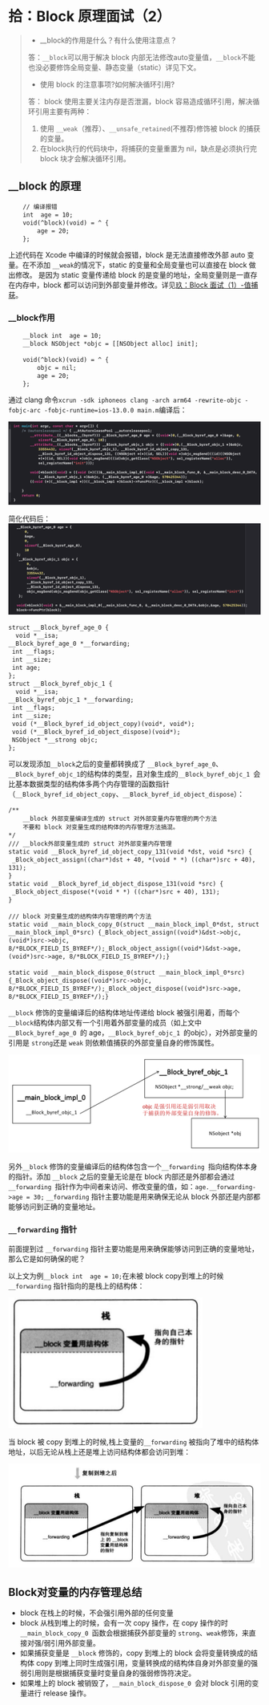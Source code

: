 # 拾：Block 原理面试（2）

> - __block的作用是什么？有什么使用注意点？
> 
> 答：`__block`可以用于解决 block 内部无法修改auto变量值，`__block`不能也没必要修饰全局变量、静态变量（static）详见下文。
> 
> - 使用 block 的注意事项?如何解决循环引用?
> 
> 答： block 使用主要关注内存是否泄漏，block 容易造成循环引用，解决循环引用主要有两种：
>
>  1. 使用 `__weak`（推荐）、`__unsafe_retained`(不推荐)修饰被 block 的捕获的变量。
> 2. 在block执行的代码块中，将捕获的变量重置为 nil，缺点是必须执行完 block 块才会解决循环引用。



## __block 的原理

```	
	// 编译报错
	int  age = 10;
	void(^block)(void) = ^ {
		age = 20;
	};

```

上述代码在 Xcode 中编译的时候就会报错，block 是无法直接修改外部 auto 变量。在不添加 `__weak`的情况下，static 的变量和全局变量也可以直接在 block 做出修改。
是因为 static 变量传递给 block 的是变量的地址，全局变量则是一直存在内存中，block 都可以访问到外部变量并修改。详见[玖：Block 面试（1）-值捕获](https://github.com/PhoenixiOSer/iOSLearning/blob/master/%E7%94%B1%E9%9D%A2%E8%AF%95%E9%A2%98%E6%9D%A5%E4%BA%86%E8%A7%A3iOS%E5%BA%95%E5%B1%82%E5%8E%9F%E7%90%86/%E7%8E%96%EF%BC%9ABlock%20%E5%8E%9F%E7%90%86%E9%9D%A2%E8%AF%95%EF%BC%881%EF%BC%89.md)。


### __block作用

```
	__block int  age = 10;
	__block NSObject *objc = [[NSObject alloc] init];
	
	void(^block)(void) = ^ {
		objc = nil;
		age = 20;
	};
```

通过 clang 命令`xcrun -sdk iphoneos clang -arch arm64 -rewrite-objc -fobjc-arc -fobjc-runtime=ios-13.0.0 main.m`编译后：

![](https://github.com/PhoenixiOSer/iOSLearning/blob/master/Assets/%E7%94%B1%E9%9D%A2%E8%AF%95%E9%A2%98%E6%9D%A5%E4%BA%86%E8%A7%A3iOS%E5%BA%95%E5%B1%82%E5%8E%9F%E7%90%86/__block.png?raw=true)

简化代码后：
![](https://github.com/PhoenixiOSer/iOSLearning/blob/master/Assets/%E7%94%B1%E9%9D%A2%E8%AF%95%E9%A2%98%E6%9D%A5%E4%BA%86%E8%A7%A3iOS%E5%BA%95%E5%B1%82%E5%8E%9F%E7%90%86/__block_simple.png?raw=true)

```
struct __Block_byref_age_0 {
  void *__isa;
__Block_byref_age_0 *__forwarding;
 int __flags;
 int __size;
 int age;
};
struct __Block_byref_objc_1 {
  void *__isa;
__Block_byref_objc_1 *__forwarding;
 int __flags;
 int __size;
 void (*__Block_byref_id_object_copy)(void*, void*);
 void (*__Block_byref_id_object_dispose)(void*);
 NSObject *__strong objc;
};
```

可以发现添加`__block`之后的变量都转换成了 `__Block_byref_age_0`、`__Block_byref_objc_1`的结构体的类型，且对象生成的`__Block_byref_objc_1 `会比基本数据类型的结构体多两个内存管理的函数指针（`__Block_byref_id_object_copy`、`__Block_byref_id_object_dispose`）：

```
/**
	__block 外部变量编译生成的 struct 对外部变量内存管理的两个方法
	不要和 block 对变量生成的结构体的内存管理方法搞混。
*/
/// __block外部变量生成的 struct 对外部变量内存管理
static void __Block_byref_id_object_copy_131(void *dst, void *src) {
 _Block_object_assign((char*)dst + 40, *(void * *) ((char*)src + 40), 131);
}
static void __Block_byref_id_object_dispose_131(void *src) {
 _Block_object_dispose(*(void * *) ((char*)src + 40), 131);
}

/// block 对变量生成的结构体内存管理的两个方法
static void __main_block_copy_0(struct __main_block_impl_0*dst, struct __main_block_impl_0*src) {_Block_object_assign((void*)&dst->objc, (void*)src->objc, 8/*BLOCK_FIELD_IS_BYREF*/);_Block_object_assign((void*)&dst->age, (void*)src->age, 8/*BLOCK_FIELD_IS_BYREF*/);}

static void __main_block_dispose_0(struct __main_block_impl_0*src) {_Block_object_dispose((void*)src->objc, 8/*BLOCK_FIELD_IS_BYREF*/);_Block_object_dispose((void*)src->age, 8/*BLOCK_FIELD_IS_BYREF*/);}

```


`__block` 修饰的变量编译后的结构体地址传递给 block 被强引用着，而每个`__block`结构体内部又有一个引用着外部变量的成员（如上文中`__Block_byref_age_0 `的 age，`__Block_byref_objc_1 `的objc），对外部变量的引用是 `strong`还是 `weak` 则依赖值捕获的外部变量自身的修饰属性。

![](https://github.com/PhoenixiOSer/iOSLearning/blob/master/Assets/%E7%94%B1%E9%9D%A2%E8%AF%95%E9%A2%98%E6%9D%A5%E4%BA%86%E8%A7%A3iOS%E5%BA%95%E5%B1%82%E5%8E%9F%E7%90%86/__block_reference.png?raw=true)


另外`__block` 修饰的变量编译后的结构体包含一个`__forwarding `指向结构体本身的指针。添加 `__block` 之后的变量无论是在 block 内部还是外部都会通过`__forwarding `指针作为中间者来访问、修改变量的值，如：`age.__forwarding->age = 30;` `__forwarding` 指针主要功能是用来确保无论从 block 外部还是内部都能够访问到正确的变量地址。


### `__forwarding` 指针

前面提到过 `__forwarding` 指针主要功能是用来确保能够访问到正确的变量地址，那么它是如何确保的呢？

以上文为例`__block int  age = 10;`在未被 block copy到堆上的时候`__forwarding` 指针指向的是栈上的结构体：

![](https://github.com/PhoenixiOSer/iOSLearning/blob/master/Assets/%E7%94%B1%E9%9D%A2%E8%AF%95%E9%A2%98%E6%9D%A5%E4%BA%86%E8%A7%A3iOS%E5%BA%95%E5%B1%82%E5%8E%9F%E7%90%86/__forwarding_stack.png?raw=true)

当 block 被 copy 到堆上的时候,栈上变量的`__forwarding` 被指向了堆中的结构体地址，以后无论从栈上还是堆上访问结构体都会访问到堆：

![](https://github.com/PhoenixiOSer/iOSLearning/blob/master/Assets/%E7%94%B1%E9%9D%A2%E8%AF%95%E9%A2%98%E6%9D%A5%E4%BA%86%E8%A7%A3iOS%E5%BA%95%E5%B1%82%E5%8E%9F%E7%90%86/__forwarding_%20heap.png?raw=true)



## Block对变量的内存管理总结

- block 在栈上的时候，不会强引用外部的任何变量
- block 从栈到堆上的时候，会有一次 copy 操作，在 copy 操作的时`__main_block_copy_0 `函数会根据捕获外部变量的 `strong`、`weak`修饰，来直接对强/弱引用外部变量。
- 如果捕获变量是 `__block` 修饰的，copy 到堆上的 block 会将变量转换成的结构体 copy 到堆上同时生成强引用，变量转换成的结构体自身对外部变量的强弱引用则是根据捕获变量时变量自身的强弱修饰符决定。
- 如果堆上的 block 被销毁了，`__main_block_dispose_0 `会对 block 引用的变量进行 release 操作。
